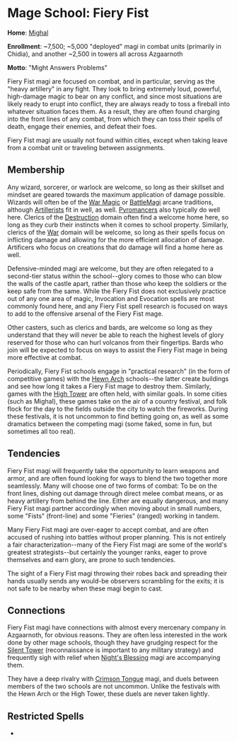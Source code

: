 # Mage School: Fiery Fist
**Home**: [Mighal](../../Cities/Mighal)

**Enrollment**: ~7,500; ~5,000 "deployed" magi in combat units (primarily in Chidia), and another ~2,500 in towers all across Azgaarnoth

**Motto**: "Might Answers Problems"

Fiery Fist magi are focused on combat, and in particular, serving as the "heavy artillery" in any fight. They look to bring extremely loud, powerful, high-damage magic to bear on any conflict, and since most situations are likely ready to erupt into conflict, they are always ready to toss a fireball into whatever situation faces them. As a result, they are often found charging into the front lines of any combat, from which they can toss their spells of death, engage their enemies, and defeat their foes.

Fiery Fist magi are usually not found within cities, except when taking leave from a combat unit or traveling between assignments.
 
## Membership
Any wizard, sorcerer, or warlock are welcome, so long as their skillset and mindset are geared towards the maximum application of damage possible. Wizards will often be of the [War Magic](../../Classes/Wizard/WarMagic.md) or [BattleMagi](../../Classes/Wizard/BattleMagi.md) arcane traditions, although [Artillerists](../../Classes/Wizard/Artillerist.md) fit in well, as well. [Pyromancers](../../Classes/Wizard/Pyromancy.md) also typically do well here. Clerics of the [Destruction](../../Classes/Cleric/Destruction.md) domain often find a welcome home here, so long as they curb their instincts when it comes to school property. Similarly, clerics of the [War](../../Classes/Cleric/War.md) domain will be welcome, so long as their spells focus on inflicting damage and allowing for the more efficient allocation of damage. Artificers who focus on creations that do damage will find a home here as well.

Defensive-minded magi are welcome, but they are often relegated to a second-tier status within the school--glory comes to those who can blow the walls of the castle apart, rather than those who keep the soldiers or the keep safe from the same. While the Fiery Fist does not exclusively practice out of any one area of magic, Invocation and Evocation spells are most commonly found here, and any Fiery Fist spell research is focused on ways to add to the offensive arsenal of the Fiery Fist mage.
 
Other casters, such as clerics and bards, are welcome so long as they understand that they will never be able to reach the highest levels of glory reserved for those who can hurl volcanos from their fingertips. Bards who join will be expected to focus on ways to assist the Fiery Fist mage in being more effective at combat.

Periodically, Fiery Fist schools engage in "practical research" (in the form of competitive games) with the [Hewn Arch](HewnArch.md) schools--the latter create buildings and see how long it takes a Fiery Fist mage to destroy them. Similarly, games with the [High Tower](HighTower.md) are often held, with similar goals. In some cities (such as Mighal), these games take on the air of a country festival, and folk flock for the day to the fields outside the city to watch the fireworks. During these festivals, it is not uncommon to find betting going on, as well as some dramatics between the competing magi (some faked, some in fun, but sometimes all too real).

## Tendencies
Fiery Fist magi will frequently take the opportunity to learn weapons and armor, and are often found looking for ways to blend the two together more seamlessly. Many will choose one of two forms of combat: To be on the front lines, dishing out damage through direct melee combat means, or as heavy artillery from behind the line. Either are equally dangerous, and many Fiery Fist magi partner accordingly when moving about in small numbers, some "Fists" (front-line) and some "Fieries" (ranged) working in tandem.

Many Fiery Fist magi are over-eager to accept combat, and are often accused of rushing into battles without proper planning. This is not entirely a fair characterization--many of the Fiery Fist magi are some of the world's greatest strategists--but certainly the younger ranks, eager to prove themselves and earn glory, are prone to such tendencies.

The sight of a Fiery Fist magi throwing their robes back and spreading their hands usually sends any would-be observers scrambling for the exits; it is not safe to be nearby when these magi begin to cast.

## Connections
Fiery Fist magi have connections with almost every mercenary company in Azgaarnoth, for obvious reasons. They are often less interested in the work done by other mage schools, though they have grudging respect for the [Silent Tower](SilentTower.md) (reconnaissance is important to any military strategy) and frequently sigh with relief when [Night's Blessing](NightsBlessing.md) magi are accompanying them.

They have a deep rivalry with [Crimson Tongue](CrimsonTongue.md) magi, and duels between members of the two schools are not uncommon. Unlike the festivals with the Hewn Arch or the High Tower, these duels are never taken lightly.

## Restricted Spells

* 
